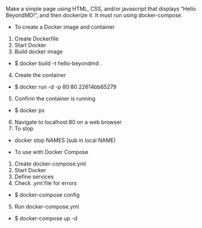 Make a simple page using HTML, CSS, and/or javascript that displays “Hello BeyondMD!“, and then dockerize it. It must run using docker-compose.

- To create a Docker image and container
1. Create Dockerfile
2. Start Docker
3. Build docker image 
- $ docker build -t hello-beyondmd . 
4. Create the container 
- $ docker run -d -p 80:80 22614bb65279   
5. Confirm the container is running
- $ docker ps
6. Navigate to localhost:80 on a web browser
7. To stop
- docker stop NAMES (sub in local NAME)



- To use with Docker Compose
1. Create docker-compose.yml
2. Start Docker
3. Define services
4. Check .yml file for errors
- $ docker-compose config
5. Run docker-compose.yml
- $ docker-compose up -d